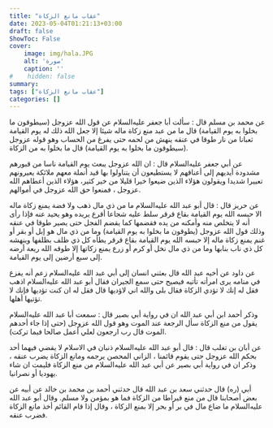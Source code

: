 ```yaml
---
title: "عقاب مانع الزكاة"
date: 2023-05-04T01:21:13+03:00
draft: false
ShowToc: False
cover:
    image: img/hala.JPG
    alt: 'صورة'
    caption: ''
#    hidden: false
summary: 
tags: ["عقاب مانع الزكاة"]
categories: []
---
```

عن محمد بن مسلم قال : سألت أبا
جعفر عليه‌السلام عن قول الله عزوجل (سيطوقون ما بخلوا به يوم القيامة)
قال ما من عبد منع زكاة ماله شيئا إلا جعل الله ذلك له يوم القيامة
ثعبانا من نار طوقا في عنقه ينهش من لحمه حتى يفرغ من الحساب وهو
قوله عزوجل (سيطوقون ما بخلوا به يوم القيامة) قال ما بخلوا به
من الزكاة.

عن أبي جعفر عليه‌السلام قال : ان
الله عزوجل يبعث يوم القيامة ناسا من قبورهم مشدودة أيديهم إلى
أعناقهم لا يستطيعون أن يتناولوا بها قيد أنملة معهم ملائكة يعيرونهم
تعييرا شديدا ويقولون هؤلاء الذين ضيعوا خيرا قليلا من خير كثير، هؤلاء الذين أعطاهم الله عزوجل ، فمنعوا حق الله عزوجل في أموالهم.

عن حريز قال : قال أبو عبد الله عليه‌السلام ما من
ذي مال ذهب ولا فضة يمنع زكاة ماله الا حبسه الله يوم القيامة بقاع
قرقر سلط عليه شجاعا أقرع يريده وهو يحيد عنه فإذا رأى أنه لا يتخلص
منه وأمكنه من يده فقضمها كما يقضم الفجل حتى يصير طوقا في عنقه
وذلك قول الله عزوجل (يطوقون ما بخلوا به يوم القيامة) وما من ذي
مال هو إبل أو بقر أو غنم يمنع زكاة ماله إلا حبسه الله يوم القيامة
بقاع قرقر يطأه كل ذي ظلف بظلفها وينهشه كل ذي ناب بنابها وما
من ذي مال نخل أو كرم أو زرع يمنع زكاتها إلا طوقه الله ريعة أرضه
إلى سبع أرضين إلى يوم القيامة.

عن داود عن أخيه عبد الله قال بعثني انسان إلى أبي عبد الله عليه‌السلام
زعم أنه يفزع في منامه يرى امرأته تأتيه فيصيح حتى سمع الجيران فقال
أبو عبد الله عليه‌السلام اذهب فقل له إنك لا تؤدي الزكاة فقال بلى والله اني
لاؤديها قال فقل له ان كنت تؤديها فإنك لا تؤتيها أهلها. 

وذكر أحمد
ابن أبي عبد الله ان في رواية أبي بصير قال : سمعت أبا عبد الله عليه‌السلام يقول
من منع الزكاة سأل الرجعة عند الموت وهو قول الله عزوجل (حتى إذا
جاء أحدهم الموت قال رب ارجعون لعلي أعمل صالحا فيما تركت).

عن أبان بن تغلب
قال : قال أبو عبد الله عليه‌السلام ذنبان في الاسلام لا يقضي فيهما أحد بحكم
الله عزوجل حتى يقوم قائمنا ، الزاني المحصن يرجمه ومانع الزكاة يضرب
عنقه ، وذكر ان في رواية أبي بصير عن أبي عبد الله عليه‌السلام من منع الزكاة
فليمت ان شاء يهوديا أو نصرانيا.

أبي (ره) قال حدثني سعد بن عبد الله قال حدثني أحمد بن محمد بن
خالد عن أبيه عن بعض أصحابنا قال من منع قيراطا من الزكاة فما هو
بمؤمن ولا مسلم. وقال أبو عبد الله عليه‌السلام ما ضاع مال في بر أو بحر إلا
بمنع الزكاة ، وقال إذا قام القائم أخذ مانع الزكاة فضرب عنقه.

